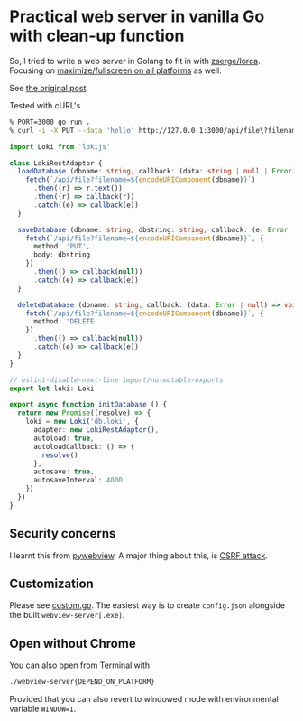 # Practical web server in vanilla Go with clean-up function

So, I tried to write a web server in Golang to fit in with [zserge/lorca](https://github.com/zserge/lorca). Focusing on [maximize/fullscreen on all platforms](https://github.com/webview/webview/issues/458) as well.

See [the original post](https://dev.to/patarapolw/practical-web-server-in-vanilla-go-with-clean-up-function-i-don-t-really-know-what-i-am-doing-1nh5).

Tested with cURL's

```sh
% PORT=3000 go run .
% curl -i -X PUT --data 'hello' http://127.0.0.1:3000/api/file\?filename\=test.txt
```

```ts
import Loki from 'lokijs'

class LokiRestAdaptor {
  loadDatabase (dbname: string, callback: (data: string | null | Error) => void) {
    fetch(`/api/file?filename=${encodeURIComponent(dbname)}`)
      .then((r) => r.text())
      .then((r) => callback(r))
      .catch((e) => callback(e))
  }

  saveDatabase (dbname: string, dbstring: string, callback: (e: Error | null) => void) {
    fetch(`/api/file?filename=${encodeURIComponent(dbname)}`, {
      method: 'PUT',
      body: dbstring
    })
      .then(() => callback(null))
      .catch((e) => callback(e))
  }

  deleteDatabase (dbname: string, callback: (data: Error | null) => void) {
    fetch(`/api/file?filename=${encodeURIComponent(dbname)}`, {
      method: 'DELETE'
    })
      .then(() => callback(null))
      .catch((e) => callback(e))
  }
}

// eslint-disable-next-line import/no-mutable-exports
export let loki: Loki

export async function initDatabase () {
  return new Promise((resolve) => {
    loki = new Loki('db.loki', {
      adapter: new LokiRestAdaptor(),
      autoload: true,
      autoloadCallback: () => {
        resolve()
      },
      autosave: true,
      autosaveInterval: 4000
    })
  })
}
```

## Security concerns

I learnt this from [pywebview](https://pywebview.flowrl.com/guide/security.html). A major thing about this, is [CSRF attack](https://www.owasp.org/index.php/Cross-Site_Request_Forgery_(CSRF)).

## Customization

Please see [custom.go](/custom.go). The easiest way is to create `config.json` alongside the built `webview-server[.exe]`.

## Open without Chrome

You can also open from Terminal with

```sh
./webview-server{DEPEND_ON_PLATFORM}
```

Provided that you can also revert to windowed mode with environmental variable `WINDOW=1`.
